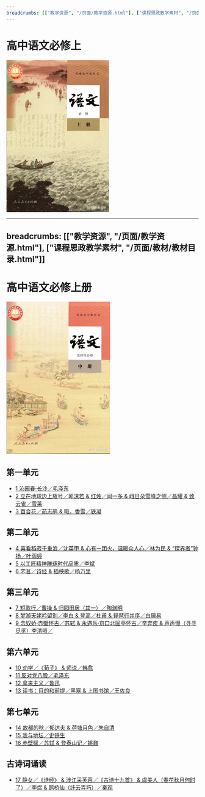 ```yaml
---
breadcrumbs: [["教学资源", "/页面/教学资源.html"], ["课程思政教学素材", "/页面/教材/教材目录.html"]]
---
```


# 高中语文必修上

![高中语文必修上 >](/资源/图片/book1_small.webp)

<!---
使用中文的标点符号以避免显示问题。
1. 单书名号：`〈〉`
2. 斜线：`／`
3. 竖线：`｜`
-->


---
breadcrumbs: [["教学资源", "/页面/教学资源.html"], ["课程思政教学素材", "/页面/教材/教材目录.html"]]
---

# 高中语文必修上册

![高中语文必修上册 >](/资源/图片/book4_small.webp)

<!---
使用中文的标点符号以避免显示问题。
1. 单书名号：`〈〉`
2. 斜线：`／`
3. 竖线：`｜`
-->

## 第一单元

- [1 沁园春·长沙／毛泽东](/页面/教材/必修上课文/沁园春·长沙.html)
- [2 立在地球边上放号／郭沫若 & 红烛／闻一多 & 峨日朵雪峰之侧／昌耀 & 致云雀／雪莱](/页面/教材/必修上课文/立在地球边上放号&红烛&峨日朵雪峰之侧&致云雀.html)
- [3 百合花／茹志鹃 & 哦，香雪／铁凝](/页面/教材/必修上课文/百合花&哦，香雪.html)

## 第二单元

- [4 喜看稻菽千重浪／沈英甲 & 心有一团火，温暖众人心／林为民 & “探界者”钟扬／叶雨婷](/页面/教材/必修上课文/喜看稻菽千重浪&心有一团火，温暖众人心&“探界者”钟扬.html)
- [5 以工匠精神雕琢时代品质／李斌](/页面/教材/必修上课文/以工匠精神雕琢时代品质.html)
- [6 芣苢／诗经 & 插秧歌／杨万里](/页面/教材/必修上课文/芣苢&插秧歌.html)

## 第三单元

- [7 短歌行／曹操 & 归园田居（其一）／陶渊明](/页面/教材/必修上课文/短歌行&归园田居.html)
- [8 梦游天姥吟留别／李白 & 登高／杜甫 & 琵琶行并序／白居易](/页面/教材/必修上课文/梦游天姥吟留别&登高&琵琶行并序.html)
- [9 念奴娇·赤壁怀古／苏轼 & 永遇乐·京口北固亭怀古／辛弃疾 & 声声慢（寻寻觅觅）李清照／](/页面/教材/必修上课文/念奴娇·赤壁怀古&永遇乐·京口北固亭怀古&声声慢（寻寻觅觅）.html)

## 第六单元

- [10 劝学／《荀子》 & 师说／韩愈](/页面/教材/必修上课文/劝学&师说.html)
- [11 反对党八股／毛泽东](/页面/教材/必修上课文/反对党八股.html)
- [12 拿来主义／鲁迅](/页面/教材/必修上课文/拿来主义.html)
- [13 读书：目的和前提／黑塞 & 上图书馆／王佐良](/页面/教材/必修上课文/读书：目的和前提&上图书馆.html)

## 第七单元

- [14 故都的秋／郁达夫 & 荷塘月色／朱自清 ](/页面/教材/必修上课文/故都的秋&荷塘月色.html)
- [15 我与地坛／史铁生](/页面/教材/必修上课文/我与地坛.html)
- [16 赤壁赋／苏轼 & 登泰山记／姚鼐](/页面/教材/必修上课文/赤壁赋&登泰山记.html)

## 古诗词诵读

- [17 静女／《诗经》 & 涉江采芙蓉／《古诗十九首》 & 虞美人（春花秋月何时了）／李煜 & 鹊桥仙（纤云弄巧）／秦观](/页面/教材/必修上课文/静女&涉江采芙蓉&虞美人（春花秋月何时了）&鹊桥仙（纤云弄巧）.html)
